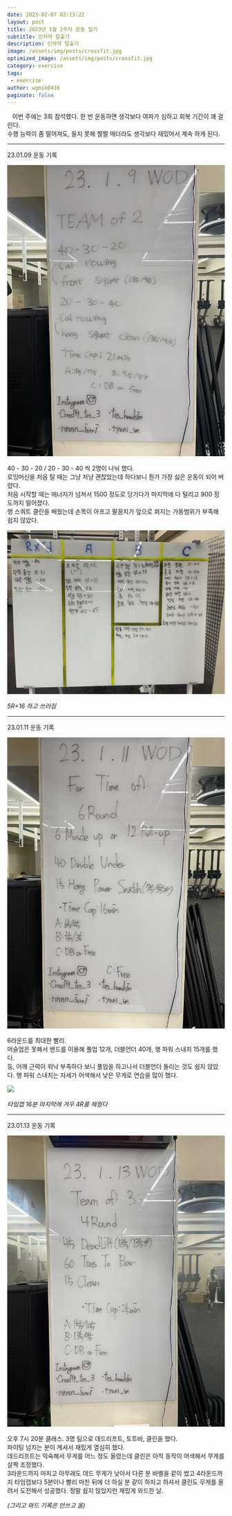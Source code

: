 ```yaml
---
date: 2023-02-07 02:13:22
layout: post
title: 2023년 1월 2주차 운동 일기
subtitle: 인자약 탈출기
description: 인자약 탈출기
image: /assets/img/posts/crossfit.jpg
optimized_image: /assets/img/posts/crossfit.jpg
category: exercise
tags:
 - exercise
author: wgmin0416
paginate: false
---
```


&nbsp;&nbsp; 이번 주에는 3회 참석했다. 한 번 운동하면 생각보다 여파가 심하고 회복 기간이 꽤 걸린다.  
수행 능력이 좀 떨어져도, 들지 못해 쩔쩔 매더라도 생각보다 재밌어서 계속 하게 된다.

<hr/>

23.01.09 운동 기록

<img src="/assets/img/posts/2023-02-07-crossfit-2/230109_wod.jpg"/>

40 - 30 - 20 / 20 - 30 - 40 씩 2명이 나눠 했다.  
로잉머신을 처음 탈 때는 그냥 저냥 괜찮았는데 하다보니 뭔가 가장 싫은 운동이 되어 버렸다.  
처음 시작할 때는 에너지가 넘쳐서 1500 정도로 당기다가 마지막에 다 털리고 900 정도까지 떨어졌다.  
행 스쿼트 클린을 배웠는데 손목이 아프고 팔꿈치가 앞으로 펴지는 가동범위가 부족해 쉽지 않았다. 

<img src="/assets/img/posts/2023-02-07-crossfit-2/230109_record.jpg"/>


*5R+16 하고 쓰러짐* <br/>

<hr/>

23.01.11 운동 기록

<img src="/assets/img/posts/2023-02-07-crossfit-2/230111_wod.jpg"/>

6라운드를 최대한 빨리.  
머슬업은 못해서 밴드를 이용해 풀업 12개, 더블언더 40개, 행 파워 스내치 15개를 했다.  
등, 어깨 근력이 워낙 부족하다 보니 풀업을 하고나서 더블언더 돌리는 것도 쉽지 않았다.
행 파워 스내치는 자세가 어색해서 낮은 무게로 연습을 많이 했다.

<img src="/assets/img/posts/2023-02-07-crossfit-2/230103_record.jpg"/>


*타임캡 16분 마지막에 겨우 4R를 채웠다* <br/>

<hr/>

23.01.13 운동 기록

<img src="/assets/img/posts/2023-02-07-crossfit-2/230113_wod.jpg"/>

오후 7시 20분 클래스. 3명 팀으로 데드리프트, 토투바, 클린을 했다.  
파이팅 넘치는 분이 계셔서 재밌게 열심히 했다.  
데드리프트는 익숙해서 무게를 어느 정도 올렸는데 클린은 아직 동작이 어색해서 무게를 살짝 조정했다.  
3라운드까지 마치고 아무래도 데드 무게가 낮아서 다른 분 바벨을 같이 썼고
4라운드까지 타임캡보다 5분이나 빨리 마친 뒤에 더 하실 분 같이 하자고 하셔서 클린도 무게를 올려서 도전해서 성공했다.
정말 쉽지 않았지만 재밌게 와드한 날.

*(그리고 와드 기록은 안쓰고 옴)* <br/>